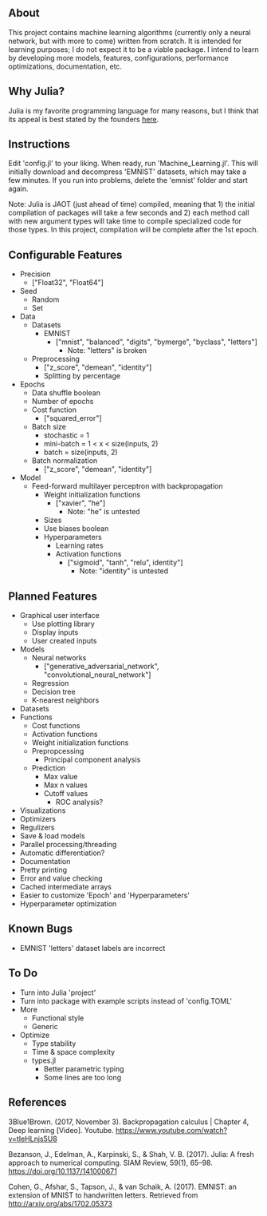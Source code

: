 
## About

This project contains machine learning algorithms (currently only a neural network, but with more to come) written from scratch. It is intended for learning purposes; I do not expect it to be a viable package. I intend to learn by developing more models, features, configurations, performance optimizations, documentation, etc.

## Why Julia?

Julia is my favorite programming language for many reasons, but I think that its appeal is best stated by the founders [here](https://julialang.org/blog/2012/02/why-we-created-julia/).


## Instructions

Edit 'config.jl' to your liking. When ready, run 'Machine_Learning.jl'. This will initially download and decompress 'EMNIST' datasets, which may take a few minutes. If you run into problems, delete the 'emnist' folder and start again.

Note: Julia is JAOT (just ahead of time) compiled, meaning that 1) the initial compilation of packages will take a few seconds and 2) each method call with new argument types will take time to compile specialized code for those types. In this project, compilation will be complete after the 1st epoch.


## Configurable Features

- Precision
    - ["Float32", "Float64"]
- Seed
    - Random
    - Set
- Data
    - Datasets
        - EMNIST
            - ["mnist", "balanced", "digits", "bymerge", "byclass", "letters"]
                - Note: "letters" is broken
    - Preprocessing
        - ["z_score", "demean", "identity"]
        - Splitting by percentage
- Epochs
    - Data shuffle boolean
    - Number of epochs
    - Cost function
        - ["squared_error"]
    - Batch size
        - stochastic = 1
        - mini-batch = 1 < x < size(inputs, 2)
        - batch = size(inputs, 2)
    - Batch normalization
        - ["z_score", "demean", "identity"]
- Model
    - Feed-forward multilayer perceptron with backpropagation
        - Weight initialization functions
            - ["xavier", "he"]
                - Note: "he" is untested
        - Sizes
        - Use biases boolean
        - Hyperparameters
            - Learning rates
            - Activation functions
                - ["sigmoid", "tanh", "relu", identity"]
                    - Note: "identity" is untested


## Planned Features

- Graphical user interface
    - Use plotting library
    - Display inputs
    - User created inputs
- Models
    - Neural networks
        - ["generative_adversarial_network", "convolutional_neural_network"]
    - Regression
    - Decision tree
    - K-nearest neighbors
- Datasets
- Functions
    - Cost functions
    - Activation functions
    - Weight initialization functions
    - Prepropcessing
        - Principal component analysis
    - Prediction
        - Max value
        - Max n values
        - Cutoff values
            - ROC analysis?
- Visualizations
- Optimizers
- Regulizers
- Save & load models
- Parallel processing/threading
- Automatic differentiation?
- Documentation
- Pretty printing
- Error and value checking
- Cached intermediate arrays
- Easier to customize 'Epoch' and 'Hyperparameters'
- Hyperparameter optimization


## Known Bugs

- EMNIST 'letters' dataset labels are incorrect


## To Do

- Turn into Julia 'project'
- Turn into package with example scripts instead of 'config.TOML'
- More
    - Functional style
    - Generic
- Optimize
    - Type stability
    - Time & space complexity
    - types.jl
        - Better parametric typing
        - Some lines are too long

## References

3Blue1Brown. (2017, November 3). Backpropagation calculus | Chapter 4, Deep learning [Video]. Youtube. https://www.youtube.com/watch?v=tIeHLnjs5U8

Bezanson, J., Edelman, A., Karpinski, S., & Shah, V. B. (2017). Julia: A fresh approach to numerical computing. SIAM Review, 59(1), 65–98. https://doi.org/10.1137/141000671

Cohen, G., Afshar, S., Tapson, J., & van Schaik, A. (2017). EMNIST: an extension of MNIST to handwritten letters. Retrieved from http://arxiv.org/abs/1702.05373

